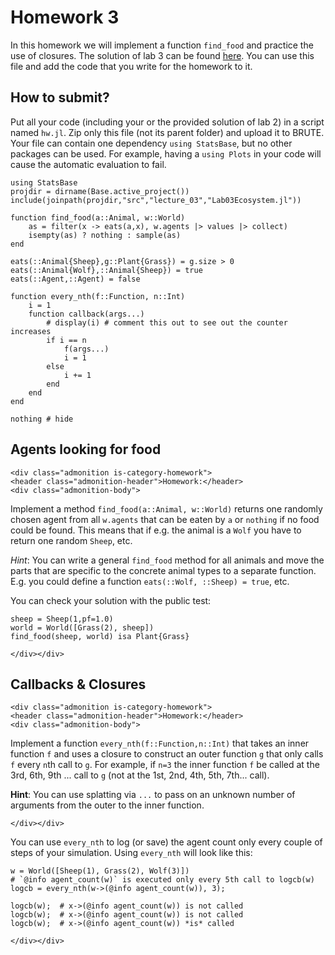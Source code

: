 # Homework 3

In this homework we will implement a function `find_food` and practice the use of closures.
The solution of lab 3 can be found
[here](https://github.com/JuliaTeachingCTU/Scientific-Programming-in-Julia/blob/master/docs/src/lecture_03/Lab03Ecosystem.jl). You can use this file and add the code that you write
for the homework to it.

## How to submit?

Put all your code (including your or the provided solution of lab 2)
in a script named `hw.jl`.  Zip only this file (not its parent folder) and
upload it to BRUTE.  Your file can contain one dependency `using StatsBase`,
but no other packages can be used.  For example, having a `using Plots`
in your code will cause the automatic evaluation to fail.

```@setup block
using StatsBase
projdir = dirname(Base.active_project())
include(joinpath(projdir,"src","lecture_03","Lab03Ecosystem.jl"))

function find_food(a::Animal, w::World)
    as = filter(x -> eats(a,x), w.agents |> values |> collect)
    isempty(as) ? nothing : sample(as)
end

eats(::Animal{Sheep},g::Plant{Grass}) = g.size > 0
eats(::Animal{Wolf},::Animal{Sheep}) = true
eats(::Agent,::Agent) = false

function every_nth(f::Function, n::Int)
    i = 1
    function callback(args...)
        # display(i) # comment this out to see out the counter increases
        if i == n
            f(args...)
            i = 1
        else
            i += 1
        end
    end
end

nothing # hide
```


## Agents looking for food

```@raw html
<div class="admonition is-category-homework">
<header class="admonition-header">Homework:</header>
<div class="admonition-body">
```
Implement a method `find_food(a::Animal, w::World)` returns one randomly chosen
agent from all `w.agents` that can be eaten by `a` or `nothing` if no food could
be found. This means that if e.g. the animal is a `Wolf` you have to return one
random `Sheep`, etc.

*Hint*: You can write a general `find_food` method for all animals and move the
parts that are specific to the concrete animal types to a separate function.
E.g. you could define a function `eats(::Wolf, ::Sheep) = true`, etc.

You can check your solution with the public test:
```@repl block
sheep = Sheep(1,pf=1.0)
world = World([Grass(2), sheep])
find_food(sheep, world) isa Plant{Grass}
```
```@raw html
</div></div>
```

## Callbacks & Closures

```@raw html
<div class="admonition is-category-homework">
<header class="admonition-header">Homework:</header>
<div class="admonition-body">
```
Implement a function `every_nth(f::Function,n::Int)` that takes an inner
function `f` and uses a closure to construct an outer function `g` that only
calls `f` every `n`th call to `g`. For example, if `n=3` the inner function `f` be called
at the 3rd, 6th, 9th ... call to `g` (not at the 1st, 2nd, 4th, 5th, 7th... call).

**Hint**: You can use splatting via `...` to pass on an unknown number of
arguments from the outer to the inner function.
```@raw html
</div></div>
```
You can use `every_nth` to log (or save) the agent count only every couple of
steps of your simulation. Using `every_nth` will look like this:
```@repl block
w = World([Sheep(1), Grass(2), Wolf(3)])
# `@info agent_count(w)` is executed only every 5th call to logcb(w)
logcb = every_nth(w->(@info agent_count(w)), 3);

logcb(w);  # x->(@info agent_count(w)) is not called
logcb(w);  # x->(@info agent_count(w)) is not called
logcb(w);  # x->(@info agent_count(w)) *is* called
```
```@raw html
</div></div>
```
